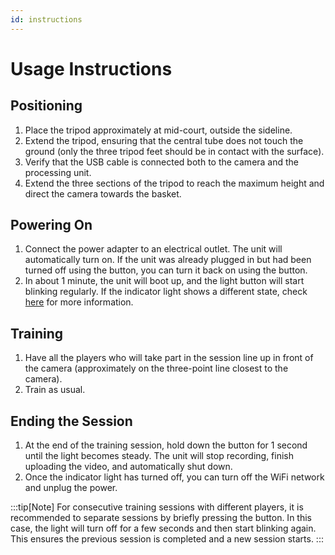 ```yaml
---
id: instructions
---
```


# Usage Instructions

## Positioning

1. Place the tripod approximately at mid-court, outside the sideline.
2. Extend the tripod, ensuring that the central tube does not touch the ground (only the three tripod feet should be in contact with the surface).
3. Verify that the USB cable is connected both to the camera and the processing unit.
4. Extend the three sections of the tripod to reach the maximum height and direct the camera towards the basket.

## Powering On

1. Connect the power adapter to an electrical outlet. The unit will automatically turn on. If the unit was already plugged in but had been turned off using the button, you can turn it back on using the button.
2. In about 1 minute, the unit will boot up, and the light button will start blinking regularly. If the indicator light shows a different state, check [here](before-starting#states) for more information.

## Training

1. Have all the players who will take part in the session line up in front of the camera (approximately on the three-point line closest to the camera).
2. Train as usual.

## Ending the Session

1. At the end of the training session, hold down the button for 1 second until the light becomes steady. The unit will stop recording, finish uploading the video, and automatically shut down.
2. Once the indicator light has turned off, you can turn off the WiFi network and unplug the power.

:::tip[Note]
For consecutive training sessions with different players, it is recommended to separate sessions by briefly pressing the button. In this case, the light will turn off for a few seconds and then start blinking again. This ensures the previous session is completed and a new session starts.
:::
